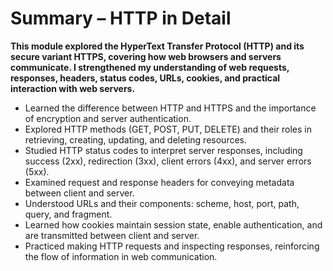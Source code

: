 # Summary – HTTP in Detail

**This module explored the HyperText Transfer Protocol (HTTP) and its secure variant HTTPS, covering how web browsers and servers communicate. I strengthened my understanding of web requests, responses, headers, status codes, URLs, cookies, and practical interaction with web servers.**

- Learned the difference between HTTP and HTTPS and the importance of encryption and server authentication.
- Explored HTTP methods (GET, POST, PUT, DELETE) and their roles in retrieving, creating, updating, and deleting resources.
- Studied HTTP status codes to interpret server responses, including success (2xx), redirection (3xx), client errors (4xx), and server errors (5xx).
- Examined request and response headers for conveying metadata between client and server.
- Understood URLs and their components: scheme, host, port, path, query, and fragment.
- Learned how cookies maintain session state, enable authentication, and are transmitted between client and server.
- Practiced making HTTP requests and inspecting responses, reinforcing the flow of information in web communication.
